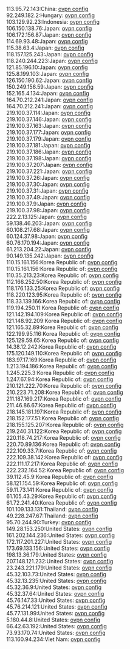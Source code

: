 113.95.72.143:China: [ovpn config](vpn/113_95_72_143.ovpn)  
92.249.182.2:Hungary: [ovpn config](vpn/92_249_182_2.ovpn)  
103.129.92.23:Indonesia: [ovpn config](vpn/103_129_92_23.ovpn)  
106.150.138.76:Japan: [ovpn config](vpn/106_150_138_76.ovpn)  
106.172.156.87:Japan: [ovpn config](vpn/106_172_156_87.ovpn)  
114.69.93.48:Japan: [ovpn config](vpn/114_69_93_48.ovpn)  
115.38.63.4:Japan: [ovpn config](vpn/115_38_63_4.ovpn)  
118.157.125.243:Japan: [ovpn config](vpn/118_157_125_243.ovpn)  
118.240.244.223:Japan: [ovpn config](vpn/118_240_244_223.ovpn)  
121.85.196.10:Japan: [ovpn config](vpn/121_85_196_10.ovpn)  
125.8.199.103:Japan: [ovpn config](vpn/125_8_199_103.ovpn)  
126.150.190.62:Japan: [ovpn config](vpn/126_150_190_62.ovpn)  
150.249.156.59:Japan: [ovpn config](vpn/150_249_156_59.ovpn)  
152.165.4.134:Japan: [ovpn config](vpn/152_165_4_134.ovpn)  
164.70.212.241:Japan: [ovpn config](vpn/164_70_212_241.ovpn)  
164.70.212.241:Japan: [ovpn config](vpn/164_70_212_241.ovpn)  
219.100.37.114:Japan: [ovpn config](vpn/219_100_37_114.ovpn)  
219.100.37.146:Japan: [ovpn config](vpn/219_100_37_146.ovpn)  
219.100.37.163:Japan: [ovpn config](vpn/219_100_37_163.ovpn)  
219.100.37.177:Japan: [ovpn config](vpn/219_100_37_177.ovpn)  
219.100.37.179:Japan: [ovpn config](vpn/219_100_37_179.ovpn)  
219.100.37.181:Japan: [ovpn config](vpn/219_100_37_181.ovpn)  
219.100.37.186:Japan: [ovpn config](vpn/219_100_37_186.ovpn)  
219.100.37.198:Japan: [ovpn config](vpn/219_100_37_198.ovpn)  
219.100.37.207:Japan: [ovpn config](vpn/219_100_37_207.ovpn)  
219.100.37.221:Japan: [ovpn config](vpn/219_100_37_221.ovpn)  
219.100.37.26:Japan: [ovpn config](vpn/219_100_37_26.ovpn)  
219.100.37.30:Japan: [ovpn config](vpn/219_100_37_30.ovpn)  
219.100.37.31:Japan: [ovpn config](vpn/219_100_37_31.ovpn)  
219.100.37.49:Japan: [ovpn config](vpn/219_100_37_49.ovpn)  
219.100.37.9:Japan: [ovpn config](vpn/219_100_37_9.ovpn)  
219.100.37.98:Japan: [ovpn config](vpn/219_100_37_98.ovpn)  
222.2.13.125:Japan: [ovpn config](vpn/222_2_13_125.ovpn)  
59.138.46.203:Japan: [ovpn config](vpn/59_138_46_203.ovpn)  
60.108.217.68:Japan: [ovpn config](vpn/60_108_217_68.ovpn)  
60.124.37.98:Japan: [ovpn config](vpn/60_124_37_98.ovpn)  
60.76.170.194:Japan: [ovpn config](vpn/60_76_170_194.ovpn)  
61.213.204.22:Japan: [ovpn config](vpn/61_213_204_22.ovpn)  
90.149.135.242:Japan: [ovpn config](vpn/90_149_135_242.ovpn)  
110.15.161.156:Korea Republic of: [ovpn config](vpn/110_15_161_156.ovpn)  
110.15.161.156:Korea Republic of: [ovpn config](vpn/110_15_161_156.ovpn)  
110.35.213.23:Korea Republic of: [ovpn config](vpn/110_35_213_23.ovpn)  
112.166.252.50:Korea Republic of: [ovpn config](vpn/112_166_252_50.ovpn)  
118.176.133.25:Korea Republic of: [ovpn config](vpn/118_176_133_25.ovpn)  
118.220.123.95:Korea Republic of: [ovpn config](vpn/118_220_123_95.ovpn)  
118.33.139.166:Korea Republic of: [ovpn config](vpn/118_33_139_166.ovpn)  
119.194.250.11:Korea Republic of: [ovpn config](vpn/119_194_250_11.ovpn)  
121.142.194.109:Korea Republic of: [ovpn config](vpn/121_142_194_109.ovpn)  
121.148.92.209:Korea Republic of: [ovpn config](vpn/121_148_92_209.ovpn)  
121.165.32.89:Korea Republic of: [ovpn config](vpn/121_165_32_89.ovpn)  
122.199.95.116:Korea Republic of: [ovpn config](vpn/122_199_95_116.ovpn)  
125.129.59.65:Korea Republic of: [ovpn config](vpn/125_129_59_65.ovpn)  
14.38.12.242:Korea Republic of: [ovpn config](vpn/14_38_12_242.ovpn)  
175.120.149.110:Korea Republic of: [ovpn config](vpn/175_120_149_110.ovpn)  
183.97.17.169:Korea Republic of: [ovpn config](vpn/183_97_17_169.ovpn)  
1.213.194.186:Korea Republic of: [ovpn config](vpn/1_213_194_186.ovpn)  
1.245.225.3:Korea Republic of: [ovpn config](vpn/1_245_225_3.ovpn)  
1.247.67.94:Korea Republic of: [ovpn config](vpn/1_247_67_94.ovpn)  
210.121.222.70:Korea Republic of: [ovpn config](vpn/210_121_222_70.ovpn)  
210.223.71.208:Korea Republic of: [ovpn config](vpn/210_223_71_208.ovpn)  
211.187.169.217:Korea Republic of: [ovpn config](vpn/211_187_169_217.ovpn)  
211.46.86.67:Korea Republic of: [ovpn config](vpn/211_46_86_67.ovpn)  
218.145.181.197:Korea Republic of: [ovpn config](vpn/218_145_181_197.ovpn)  
218.152.177.51:Korea Republic of: [ovpn config](vpn/218_152_177_51.ovpn)  
218.155.125.207:Korea Republic of: [ovpn config](vpn/218_155_125_207.ovpn)  
219.240.31.122:Korea Republic of: [ovpn config](vpn/219_240_31_122.ovpn)  
220.118.74.217:Korea Republic of: [ovpn config](vpn/220_118_74_217.ovpn)  
220.70.89.136:Korea Republic of: [ovpn config](vpn/220_70_89_136.ovpn)  
222.109.33.7:Korea Republic of: [ovpn config](vpn/222_109_33_7.ovpn)  
222.109.38.142:Korea Republic of: [ovpn config](vpn/222_109_38_142.ovpn)  
222.111.17.217:Korea Republic of: [ovpn config](vpn/222_111_17_217.ovpn)  
222.232.164.52:Korea Republic of: [ovpn config](vpn/222_232_164_52.ovpn)  
39.112.45.9:Korea Republic of: [ovpn config](vpn/39_112_45_9.ovpn)  
58.121.154.59:Korea Republic of: [ovpn config](vpn/58_121_154_59.ovpn)  
59.11.73.141:Korea Republic of: [ovpn config](vpn/59_11_73_141.ovpn)  
61.105.43.29:Korea Republic of: [ovpn config](vpn/61_105_43_29.ovpn)  
61.72.241.40:Korea Republic of: [ovpn config](vpn/61_72_241_40.ovpn)  
101.109.133.131:Thailand: [ovpn config](vpn/101_109_133_131.ovpn)  
49.228.247.67:Thailand: [ovpn config](vpn/49_228_247_67.ovpn)  
95.70.244.90:Turkey: [ovpn config](vpn/95_70_244_90.ovpn)  
149.28.153.250:United States: [ovpn config](vpn/149_28_153_250.ovpn)  
161.202.144.236:United States: [ovpn config](vpn/161_202_144_236.ovpn)  
172.117.201.227:United States: [ovpn config](vpn/172_117_201_227.ovpn)  
173.69.133.156:United States: [ovpn config](vpn/173_69_133_156.ovpn)  
198.13.36.179:United States: [ovpn config](vpn/198_13_36_179.ovpn)  
207.148.121.232:United States: [ovpn config](vpn/207_148_121_232.ovpn)  
23.243.221.179:United States: [ovpn config](vpn/23_243_221_179.ovpn)  
45.32.103.73:United States: [ovpn config](vpn/45_32_103_73.ovpn)  
45.32.13.235:United States: [ovpn config](vpn/45_32_13_235.ovpn)  
45.32.36.9:United States: [ovpn config](vpn/45_32_36_9.ovpn)  
45.32.37.64:United States: [ovpn config](vpn/45_32_37_64.ovpn)  
45.76.147.33:United States: [ovpn config](vpn/45_76_147_33.ovpn)  
45.76.214.121:United States: [ovpn config](vpn/45_76_214_121.ovpn)  
45.77.131.99:United States: [ovpn config](vpn/45_77_131_99.ovpn)  
5.180.44.8:United States: [ovpn config](vpn/5_180_44_8.ovpn)  
66.42.63.192:United States: [ovpn config](vpn/66_42_63_192.ovpn)  
73.93.170.74:United States: [ovpn config](vpn/73_93_170_74.ovpn)  
113.160.94.234:Viet Nam: [ovpn config](vpn/113_160_94_234.ovpn)  
